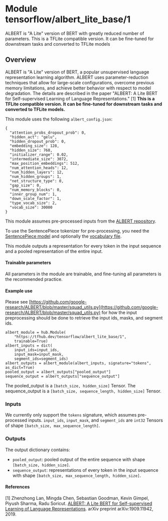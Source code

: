 # Module tensorflow/albert_lite_base/1

ALBERT is "A Lite" version of BERT with greatly reduced number of parameters.
This is a TFLite compatible version. It can be fine-tuned for downstream tasks
and converted to TFLite models

<!-- asset-path: internal -->
<!-- module-type: text-embedding -->
<!-- fine-tunable: true -->
<!-- format: saved_model_2 -->
<!-- language: en -->
<!-- network-architecture: transformer -->
<!-- dataset: squad -->

## Overview

ALBERT is "A Lite" version of BERT, a popular unsupervised language
representation learning algorithm. ALBERT uses parameter-reduction techniques
that allow for large-scale configurations, overcome previous memory limitations,
and achieve better behavior with respect to model degradation. The details are
described in the paper "ALBERT: A Lite BERT for Self-supervised Learning of
Language Representations." [1] **This is a TFLite compatible version. It can be
fine-tuned for downstream tasks and converted to TFLite models.**

This module uses the following `albert_config.json`:

```
{
  "attention_probs_dropout_prob": 0,
  "hidden_act": "gelu",
  "hidden_dropout_prob": 0,
  "embedding_size": 128,
  "hidden_size": 768,
  "initializer_range": 0.02,
  "intermediate_size": 3072,
  "max_position_embeddings": 512,
  "num_attention_heads": 12,
  "num_hidden_layers": 12,
  "num_hidden_groups": 1,
  "net_structure_type": 0,
  "gap_size": 0,
  "num_memory_blocks": 0,
  "inner_group_num": 1,
  "down_scale_factor": 1,
  "type_vocab_size": 2,
  "vocab_size": 30000
}
```

This module assumes pre-processed inputs from the
[ALBERT repository](https://github.com/google-research/google-research/tree/master/albert).

To use the SentencePiece tokenizer for pre-processing, you need the
[SentencePiece model](https://storage.googleapis.com/download.tensorflow.org/models/tflite/bert_qa/sentencepiece/30k-clean.model)
and optionally the
[vocabulary file](https://storage.googleapis.com/download.tensorflow.org/models/tflite/bert_qa/sentencepiece/30k-clean.vocab).

This module outputs a representation for every token in the input sequence and a
pooled representation of the entire input.

#### Trainable parameters

All parameters in the module are trainable, and fine-tuning all parameters is
the recommended practice.

#### Example use

Please see
[https://github.com/google-research/ALBERT/blob/master/squad_utils.py](https://github.com/google-research/ALBERT/blob/master/squad_utils.py)
for how the input preprocessing should be done to retrieve the input ids, masks,
and segment ids.

```
albert_module = hub.Module(
    "https://tfhub.dev/tensorflow/albert_lite_base/1",
    trainable=True)
albert_inputs = dict(
    input_ids=input_ids,
    input_mask=input_mask,
    segment_ids=segment_ids)
albert_outputs = albert_module(albert_inputs, signature="tokens", as_dict=True)
pooled_output = albert_outputs["pooled_output"]
sequence_output = albert_outputs["sequence_output"]
```

The pooled_output is a `[batch_size, hidden_size]` Tensor. The sequence_output
is a `[batch_size, sequence_length, hidden_size]` Tensor.

### Inputs

We currently only support the `tokens` signature, which assumes pre-processed
inputs. `input_ids`, `input_mask`, and `segment_ids` are `int32` Tensors of
shape `[batch_size, max_sequence_length]`.

### Outputs

The output dictionary contains:

*   `pooled_output`: pooled output of the entire sequence with shape
    `[batch_size, hidden_size]`.
*   `sequence_output`: representations of every token in the input sequence with
    shape `[batch_size, max_sequence_length, hidden_size]`.

#### References

[1] Zhenzhong Lan, Mingda Chen, Sebastian Goodman, Kevin Gimpel, Piyush Sharma,
Radu Soricut.
[ALBERT: A Lite BERT for Self-supervised Learning of Language Representations](https://arxiv.org/abs/1909.11942).
arXiv preprint arXiv:1909.11942, 2019.
